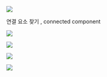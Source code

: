 ![](C:\Users\Wook\AppData\Roaming\marktext\images\2022-07-25-02-37-23-image.png)

연결 요소 찾기 , connected component

![](C:\Users\Wook\AppData\Roaming\marktext\images\2022-07-25-02-38-25-image.png)

![](C:\Users\Wook\AppData\Roaming\marktext\images\2022-07-25-02-38-59-image.png)

![](C:\Users\Wook\AppData\Roaming\marktext\images\2022-07-25-02-40-29-image.png)

![](C:\Users\Wook\AppData\Roaming\marktext\images\2022-07-25-02-41-18-image.png)
